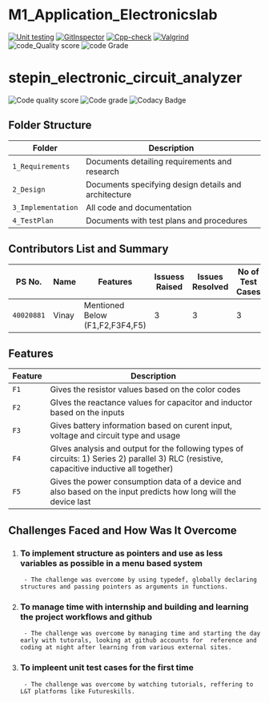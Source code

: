 # M1_Application_Electronicslab
[![Unit testing](https://github.com/vinyvinnu007/M1_Application_Electronicslab/actions/workflows/unit_test.yml/badge.svg)](https://github.com/vinyvinnu007/M1_Application_Electronicslab/actions/workflows/unit_test.yml)
[![GitInspector](https://github.com/vinyvinnu007/M1_Application_Electronicslab/actions/workflows/gitinspector.yml/badge.svg)](https://github.com/vinyvinnu007/M1_Application_Electronicslab/actions/workflows/gitinspector.yml)
[![Cpp-check](https://github.com/vinyvinnu007/M1_Application_Electronicslab/actions/workflows/cppcheck.yml/badge.svg)](https://github.com/vinyvinnu007/M1_Application_Electronicslab/actions/workflows/cppcheck.yml)
[![Valgrind](https://github.com/vinyvinnu007/M1_Application_Electronicslab/actions/workflows/valgrind.yml/badge.svg)](https://github.com/vinyvinnu007/M1_Application_Electronicslab/actions/workflows/valgrind.yml)
![code_Quality score](https://api.codiga.io/project/29943/score/svg)
![code Grade](https://api.codiga.io/project/29943/status/svg)

# stepin_electronic_circuit_analyzer
![Code quality score](https://www.code-inspector.com/project/27511/score/svg)
![Code grade](https://www.code-inspector.com/project/27511/status/svg)
![Codacy Badge](https://api.codacy.com/project/badge/Grade/b49228005147402387676efb61fc0422)



## Folder Structure
Folder               | Description
---------------------| -----------------------------------------
`1_Requirements`     | Documents detailing requirements and research
`2_Design`           | Documents specifying design details and architecture
`3_Implementation`   | All code and documentation
`4_TestPlan`         | Documents with test plans and procedures

## Contributors List and Summary

PS No.     |  Name               |    Features                      | Issuess Raised |Issues Resolved |No of Test Cases|Test Cases Passed
-----------|---------------------|----------------------------------|----------------|----------------|----------------|-----------------
`40020881` | Vinay           |  Mentioned Below (F1,F2,F3F4,F5) |  3             |  3             | 3              | 3      

## Features
Feature  | Description
---------| -----------------------------------------
`F1`     | Gives the resistor values based on the color codes
`F2`     | GIves the reactance values for capacitor and inductor based on the inputs
`F3`     | Gives battery information based on curent input, voltage and circuit type and usage
`F4`     | GIves analysis and output for the following types of circuits: 1) Series 2) parallel 3) RLC (resistive, capacitive           inductive all together)
`F5`     | Gives the power consumption data of a device and also based on the input predicts how long will the device last

## Challenges Faced and How Was It Overcome

1.  ### To implement structure as pointers and use as less variables as possible in a menu based system 
         - The challenge was overcome by using typedef, globally declaring structures and passing pointers as arguments in functions.

2.  ### To manage time with internship and building and learning the project workflows and github 
         - The challenge was overcome by managing time and starting the day early with tutorals, looking at github accounts for  reference and coding at night after learning from various external sites.

3.  ### To impleent unit test cases for the first time 
         - The challenge was overcome by watching tutorials, reffering to L&T platforms like Futureskills.

